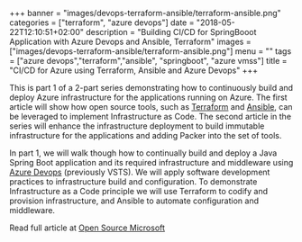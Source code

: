 +++
banner = "images/devops-terraform-ansible/terraform-ansible.png"
categories = ["terraform", "azure devops"]
date = "2018-05-22T12:10:51+02:00"
description = "Building CI/CD for SpringBooot Application with Azure Devops and Ansible, Terraform"
images = ["images/devops-terraform-ansible/terraform-ansible.png"]
menu = ""
tags = ["azure devops","terraform","ansible", "springboot", "azure vmss"]
title = "CI/CD for Azure using Terraform, Ansible and Azure Devops"
+++

This is part 1 of a 2-part series demonstrating how to continuously build and deploy Azure infrastructure for the applications running on Azure. The first article will show how open source tools, such as [Terraform][1] and [Ansible](https://www.ansible.com/), can be leveraged to implement Infrastructure as Code. The second article in the series will enhance the infrastructure deployment to build immutable infrastructure for the applications and adding Packer into the set of tools.

In part 1, we will walk though how to continually build and deploy a Java Spring Boot application and its required infrastructure and middleware using [Azure Devops](https://visualstudio.microsoft.com/team-services/) (previously VSTS). We will apply software development practices to infrastructure build and configuration. To demonstrate Infrastructure as a Code principle we will use Terraform to codify and provision infrastructure, and Ansible to automate configuration and middleware.
<!--more-->

Read full article at [Open Source Microsoft](https://cloudblogs.microsoft.com/opensource/2018/05/22/cicd-azure-terraform-ansible-vsts-java-springboot-app/)



 [1]: https://www.terraform.io/

